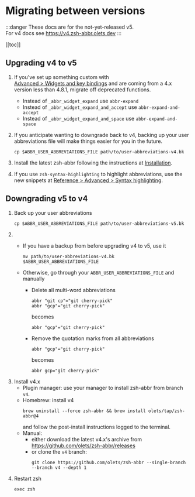 # Migrating between versions

:::danger
These docs are for the not-yet-released v5.  
For v4 docs see <https://v4.zsh-abbr.olets.dev>
:::

[[toc]]

## Upgrading v4 to v5

1. If you've set up something custom with [Advanced&nbsp;>&nbsp;Widgets&nbsp;and&nbsp;key&nbsp;bindings](/advanced#widgets-and-key-bindings) and are coming from a 4.x version less than 4.8.1, migrate off deprecated functions.
    - Instead of `_abbr_widget_expand` use `abbr-expand`
    - Instead of `_abbr_widget_expand_and_accept` use `abbr-expand-and-accept`
    - Instead of `_abbr_widget_expand_and_space` use `abbr-expand-and-space`

1. If you anticipate wanting to downgrade back to v4, backing up your user abbreviations file will make things easier for you in the future.

    ```shell:no-line-numbers
    cp $ABBR_USER_ABBREVIATIONS_FILE path/to/user-abbreviations-v4.bk
    ```

1. Install the latest zsh-abbr following the instructions at [Installation](/installation).

1. If you use `zsh-syntax-highlighting` to highlight abbreviations, use the new snippets at [Reference&nbsp;>&nbsp;Advanced&nbsp;>&nbsp;Syntax highlighting](/advanced.html#syntax-highlighting).

## Downgrading v5 to v4

1. Back up your user abbreviations
    ```shell:no-line-numbers
    cp $ABBR_USER_ABBREVIATIONS_FILE path/to/user-abbreviations-v5.bk
    ```
1. &nbsp;
    - If you have a backup from before upgrading v4 to v5, use it
      ```shell:no-line-numbers
      mv path/to/user-abbreviations-v4.bk $ABBR_USER_ABBREVIATIONS_FILE
      ```
    - Otherwise, go through your `ABBR_USER_ABBREVIATIONS_FILE` and manually

      - Delete all multi-word abbreviations
          ```shell:no-line-numbers
          abbr "git cp"="git cherry-pick"
          abbr "gcp"="git cherry-pick"
          ```
          becomes
          ```shell:no-line-numbers
          abbr "gcp"="git cherry-pick"
          ```
      - Remove the quotation marks from all abbreviations
          ```shell:no-line-numbers
          abbr "gcp"="git cherry-pick"
          ```
          becomes
          ```shell:no-line-numbers
          abbr gcp="git cherry-pick"
          ```
1. Install v4.x
    - Plugin manager: use your manager to install zsh-abbr from branch `v4`.
    - Homebrew:
        install v4
        ```shell:no-line-numbers
        brew uninstall --force zsh-abbr && brew install olets/tap/zsh-abbr@4
        ```
        and follow the post-install instructions logged to the terminal.
    - Manual:
      - either download the latest v4.x's archive from <https://github.com/olets/zsh-abbr/releases>
      - or clone the `v4` branch:
          ```shell:no-line-numbers
          git clone https://github.com/olets/zsh-abbr --single-branch --branch v4 --depth 1
          ```
1. Restart zsh 
    ```shell:no-line-numbers
    exec zsh
    ```
